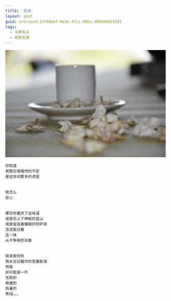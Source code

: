 ```yaml
---
title: '白水'
layout: post
guid: urn:uuid:11f69aef-0e9e-47cc-90ba-d69a99811555
tags:
  - 与茶有关
  - 胡思乱想
---
```



[![YamdrokTso](/media/files/2007/05/12/water1.png)](https://bolg-1257385283.cos.ap-chengdu.myqcloud.com/2007/05/12/water1.png)

```
你知道
我整日惶惶然的不安
是这世间繁多的诱惑


我怎么
安心


哪日你要厌了这味道
或是恋上了神秘的蓝山
或是留连着耀眼的阿萨母
怎还能记着
这一抹
从不争艳的淡香


我亲爱的你
我永远记着你的宽量能溶
而我
却只能是一叶
无助的
痴傻的
执著的
茶绿。。。
```
